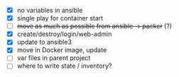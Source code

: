 
- [x] no variables in ansible
- [x] single play for container start
- [ ] ~~move as much as possible from ansible -> packer~~ (?)
- [x] create/destroy/login/web-admin
- [x] update to ansible3
- [x] move in Docker image, update
- [ ] var files in parent project
- [ ] where to write state / inventory?